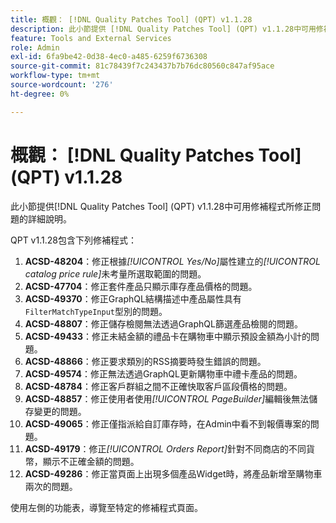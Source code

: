 ```yaml
---
title: 概觀： [!DNL Quality Patches Tool] (QPT) v1.1.28
description: 此小節提供 [!DNL Quality Patches Tool] (QPT) v1.1.28中可用修補程式所修正問題的詳細說明。
feature: Tools and External Services
role: Admin
exl-id: 6fa9be42-0d38-4ec0-a485-6259f6736308
source-git-commit: 81c78439f7c243437b7b76dc80560c847af95ace
workflow-type: tm+mt
source-wordcount: '276'
ht-degree: 0%

---
```


# 概觀： [!DNL Quality Patches Tool] (QPT) v1.1.28

此小節提供[!DNL Quality Patches Tool] (QPT) v1.1.28中可用修補程式所修正問題的詳細說明。

QPT v1.1.28包含下列修補程式：

1. **ACSD-48204**：修正根據&#x200B;*[!UICONTROL Yes/No]*&#x200B;屬性建立的&#x200B;*[!UICONTROL catalog price rule]*&#x200B;未考量所選取範圍的問題。
1. **ACSD-47704**：修正套件產品只顯示庫存產品價格的問題。
1. **ACSD-49370**：修正GraphQL結構描述中產品屬性具有`FilterMatchTypeInput`型別的問題。
1. **ACSD-48807**：修正儲存檢閱無法透過GraphQL篩選產品檢閱的問題。
1. **ACSD-49433**：修正未結金額的禮品卡在購物車中顯示預設金額為小計的問題。
1. **ACSD-48866**：修正要求類別的RSS摘要時發生錯誤的問題。
1. **ACSD-49574**：修正無法透過GraphQL更新購物車中禮卡產品的問題。
1. **ACSD-48784**：修正客戶群組之間不正確快取客戶區段價格的問題。
1. **ACSD-48857**：修正使用者使用&#x200B;*[!UICONTROL PageBuilder]*&#x200B;編輯後無法儲存變更的問題。
1. **ACSD-49065**：修正僅指派給自訂庫存時，在Admin中看不到報價專案的問題。
1. **ACSD-49179**：修正&#x200B;*[!UICONTROL Orders Report]*&#x200B;針對不同商店的不同貨幣，顯示不正確金額的問題。
1. **ACSD-49286**：修正當頁面上出現多個產品Widget時，將產品新增至購物車兩次的問題。

使用左側的功能表，導覽至特定的修補程式頁面。
